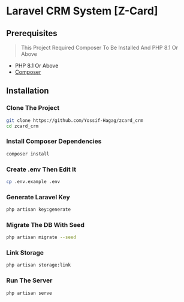 # Laravel CRM System [Z-Card]

## Prerequisites
> This Project Required Composer To Be Installed And PHP 8.1 Or Above
- PHP 8.1 Or Above 
- [Composer](https://getcomposer.org/)


## Installation

### Clone The Project

```bash
git clone https://github.com/Yossif-Hagag/zcard_crm
cd zcard_crm
```

### Install Composer Dependencies 

```bash
composer install

```

### Create .env Then Edit It

```bash
cp .env.example .env
```

### Generate Laravel Key 

```bash
php artisan key:generate
```

### Migrate The DB With Seed

```bash
php artisan migrate --seed
```

### Link Storage

```bash
php artisan storage:link
```

### Run The Server

```bash
php artisan serve
```
